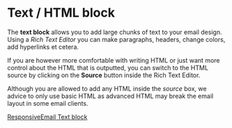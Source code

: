 # Text / HTML block

The **text block** allows you to add large chunks of text to your email design. 
Using a *Rich Text Editor* you can make paragraphs, headers, change colors, 
add hyperlinks et cetera.  

If you are however more comfortable with writing HTML or just want more control 
about the HTML that is outputted, you can switch to the HTML source by clicking 
on the **Source** button inside the Rich Text Editor. 

Although you are allowed to add any HTML inside the *source* box, we advice to 
only use basic HTML as advanced HTML may break the email layout in some email 
clients.

[ResponsiveEmail Text block](https://ms.copernica.com/#/documentation/ResponsiveEmail/json/block-text)
